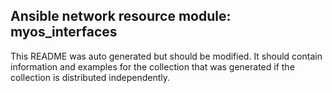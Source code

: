 ## Ansible network resource module: myos_interfaces

This README was auto generated but should be modified.  It should contain information and examples
for the collection that was generated if the collection is distributed independently.
